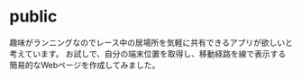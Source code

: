 # public
趣味がランニングなのでレース中の居場所を気軽に共有できるアプリが欲しいと考えています。
お試しで、自分の端末位置を取得し、移動経路を線で表示する簡易的なWebページを作成してみました。
